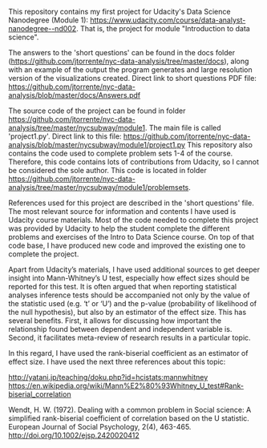 This repository contains my first project for Udacity's Data Science Nanodegree (Module 1): https://www.udacity.com/course/data-analyst-nanodegree--nd002. That is, the project for module "Introduction to data science".

The answers to the 'short questions' can be found in the docs folder (https://github.com/jtorrente/nyc-data-analysis/tree/master/docs), along with an example of the output the program generates and large resolution version of the visualizations created.
Direct link to short questions PDF file:
https://github.com/jtorrente/nyc-data-analysis/blob/master/docs/Answers.pdf

The source code of the project can be found in folder https://github.com/jtorrente/nyc-data-analysis/tree/master/nycsubway/module1. The main file is called 'project1.py'. Direct link to this file:
https://github.com/jtorrente/nyc-data-analysis/blob/master/nycsubway/module1/project1.py
This repository also contains the code used to complete problem sets 1-4 of the course. Therefore, this code contains lots of contributions from Udacity, so I cannot be considered the sole author. This code is located in folder https://github.com/jtorrente/nyc-data-analysis/tree/master/nycsubway/module1/problemsets.

References used for this project are described in the 'short questions' file. 
The most relevant source for information and contents I have used is Udacity course materials. Most of the code needed to complete this project was provided by Udacity to help the student complete the different problems and exercises of the Intro to Data Science course. On top of that code base, I have produced new code and improved the existing one to complete the project. 

Apart from Udacity’s materials, I have used additional sources to get deeper insight into Mann-Whitney’s U test, especially how effect sizes should be reported for this test. It is often argued that when reporting statistical analyses inference tests should be accompanied not only by the value of the statistic used (e.g. ‘t’ or ‘U’) and the p-value (probability of likelihood of the null hypothesis), but also by an estimator of the effect size. This has several benefits. First, it allows for discussing how important the relationship found between dependent and independent variable is. Second, it facilitates meta-review of research results in a particular topic. 

In this regard, I have used the rank-biserial coefficient as an estimator of effect size. I have used the next three references about this topic:

http://yatani.jp/teaching/doku.php?id=hcistats:mannwhitney
https://en.wikipedia.org/wiki/Mann%E2%80%93Whitney_U_test#Rank-biserial_correlation

Wendt, H. W. (1972). Dealing with a common problem in Social science: A simplified rank-biserial coefficient of correlation based on the U statistic. European Journal of Social Psychology, 2(4), 463-465. http://doi.org/10.1002/ejsp.2420020412
